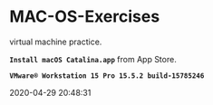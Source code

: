 # MAC-OS-Exercises

virtual machine practice.

**` Install macOS Catalina.app `**  from App Store.

**`VMware® Workstation 15 Pro 15.5.2 build-15785246`**

2020-04-29 20:48:31